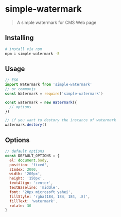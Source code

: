 # simple-watermark

> A simple watermark for CMS Web page

## Installing

``` bash
# install via npm
npm i simple-watermark -S
```

## Usage

``` js
// ES6
import Watermark from 'simple-watermark'
// or commonjs
const Watermark = require('simple-watermark')

const watermark = new Watermark({
  // options
})

// if you want to destory the instance of watermark
watermark.destory()
```

## Options

``` js
// default options
const DEFAULT_OPTIONS = {
  el: document.body,
  position: 'fixed',
  zIndex: 2000,
  width: '200px',
  height: '150px',
  textAlign: 'center',
  textBaseline: 'middle',
  font: '20px microsoft yahei',
  fillStyle: 'rgba(184, 184, 184, .8)',
  fillText: 'watermark',
  rotate: 30
}
```